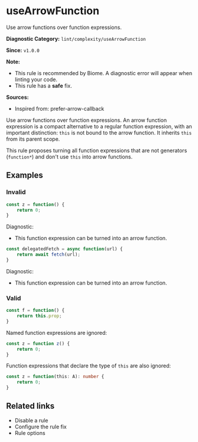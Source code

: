 # useArrowFunction

Use arrow functions over function expressions.

**Diagnostic Category:** `lint/complexity/useArrowFunction`

**Since:** `v1.0.0`

**Note:**
- This rule is recommended by Biome. A diagnostic error will appear when linting your code.
- This rule has a **safe** fix.

**Sources:**
- Inspired from: prefer-arrow-callback

Use arrow functions over function expressions. An arrow function expression is a compact alternative to a regular function expression, with an important distinction: `this` is not bound to the arrow function. It inherits `this` from its parent scope.

This rule proposes turning all function expressions that are not generators (`function*`) and don't use `this` into arrow functions.

## Examples

### Invalid

```js
const z = function() {
    return 0;
}
```

Diagnostic:
- This function expression can be turned into an arrow function.

```js
const delegatedFetch = async function(url) {
    return await fetch(url);
}
```

Diagnostic:
- This function expression can be turned into an arrow function.

### Valid

```js
const f = function() {
    return this.prop;
}
```

Named function expressions are ignored:

```js
const z = function z() {
    return 0;
}
```

Function expressions that declare the type of `this` are also ignored:

```ts
const z = function(this: A): number {
    return 0;
}
```

## Related links

- Disable a rule
- Configure the rule fix
- Rule options